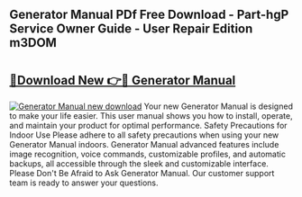 ## Generator Manual PDf Free Download - Part-hgP Service Owner Guide - User Repair Edition m3DOM

# <h2><a href="http://bc25355.oget.top/?id=Generator+Manual">🔗Download New 👉🔴 Generator Manual</a></h2>

[![Generator Manual new download](https://i.imgur.com/5g1atiW.png)](http://bc25355.oget.top/?id=Generator+Manual)
Your new Generator Manual is designed to make your life easier. This user manual shows you how to install, operate, and maintain your product for optimal performance. Safety Precautions for Indoor Use Please adhere to all safety precautions when using your new Generator Manual indoors. Generator Manual advanced features include image recognition, voice commands, customizable profiles, and automatic backups, all accessible through the sleek and customizable interface. Please Don't Be Afraid to Ask Generator Manual. Our customer support team is ready to answer your questions.
